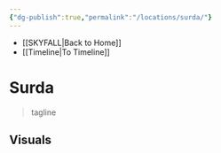 ```yaml
---
{"dg-publish":true,"permalink":"/locations/surda/"}
---
```


- [[SKYFALL\|Back to Home]]
- [[Timeline\|To Timeline]]

# Surda
>tagline


## Visuals
